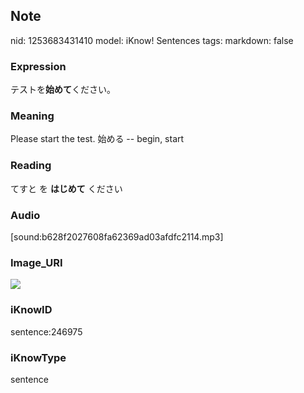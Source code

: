 ## Note
nid: 1253683431410
model: iKnow! Sentences
tags: 
markdown: false

### Expression
テストを<b>始めて</b>ください。

### Meaning
Please start the test.
始める -- begin, start

### Reading
てすと を <b>はじめて</b> ください

### Audio
[sound:b628f2027608fa62369ad03afdfc2114.mp3]

### Image_URI
<img src="039b3b5b58761e2a6d981249e9a3860b.jpg">

### iKnowID
sentence:246975

### iKnowType
sentence
